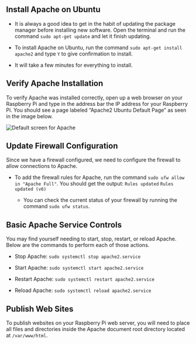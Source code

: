 ## Install Apache on Ubuntu

- It is always a good idea to get in the habit of updating the package manager before installing new software.  Open the terminal and run the command `sudo apt-get update` and let it finish updating.

- To install Apache on Ubuntu, run the command `sudo apt-get install apache2` and type `Y` to give confirmation to install.

- It will take a few minutes for everything to install.

## Verify Apache Installation

To verify Apache was installed correctly, open up a web browser on your Raspberry Pi and type in the address bar the IP address for your Raspberry Pi.  You should see a page labeled “Apache2 Ubuntu Default Page” as seen in the image below.  

![Default screen for Apache](http://inspiringweb.org/moodle/imed2349/apache_default_page.png)

## Update Firewall Configuration

Since we have a firewall configured, we need to configure the firewall to allow connections to Apache.

- To add the firewall rules for Apache, run the command `sudo ufw allow in "Apache Full"`.  You should get the output:
  `Rules updated`
  `Rules updated (v6)`

  - You can check the current status of your firewall by running the command `sudo ufw status`.
 
## Basic Apache Service Controls

You may find yourself needing to start, stop, restart, or reload Apache.  Below are the commands to perform each of those actions.

- Stop Apache: `sudo systemctl stop apache2.service`

- Start Apache: `sudo systemctl start apache2.service`

- Restart Apache: `sudo systemctl restart apache2.service`

- Reload Apache: `sudo systemctl reload apache2.service`

## Publish Web Sites

To publish websites on your Raspberry Pi web server, you will need to place all files and directories inside the Apache document root directory located at `/var/www/html`.
